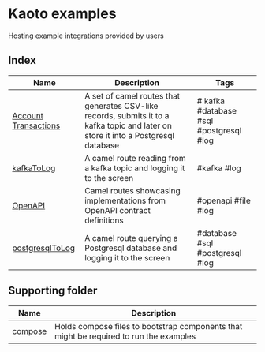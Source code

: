 # Kaoto examples
Hosting example integrations provided by users

## Index
| Name              | Description           | Tags          |
| ---               | ---                   | ---           |
| [Account Transactions](account-transactions) | A set of camel routes that generates CSV-like records, submits it to a kafka topic and later on store it into a Postgresql database | # kafka #database #sql #postgresql #log |
| [kafkaToLog](kafka-to-log)                | A camel route reading from a kafka topic and logging it to the screen | #kafka #log |
| [OpenAPI](openapi)                | Camel routes showcasing implementations from OpenAPI contract definitions | #openapi #file #log |
| [postgresqlToLog](postgresql-to-log)      | A camel route querying a Postgresql database and logging it to the screen | #database #sql #postgresql #log |


## Supporting folder
| Name              | Description           |
| ---               | ---                   |
| [compose](compose) | Holds compose files to bootstrap components that might be required to run the examples |
